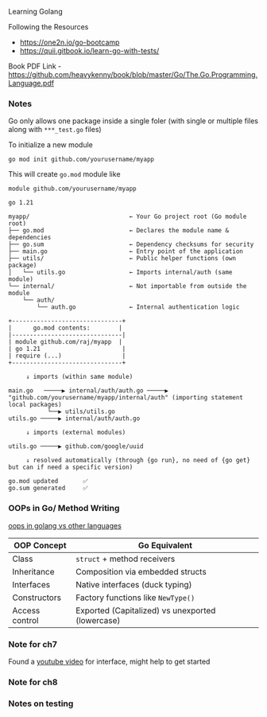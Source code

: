 Learning Golang

Following the Resources 
- https://one2n.io/go-bootcamp
- https://quii.gitbook.io/learn-go-with-tests/

Book PDF Link -  https://github.com/heavykenny/book/blob/master/Go/The.Go.Programming.Language.pdf

### Notes
Go only allows one package inside a single foler (with single or multiple files along with `***_test.go` files)

To initialize a new module
```
go mod init github.com/yourusername/myapp
```
This will create `go.mod` module like
```
module github.com/yourusername/myapp

go 1.21
```

```
myapp/                            ← Your Go project root (Go module root)
├── go.mod                        ← Declares the module name & dependencies
├── go.sum                        ← Dependency checksums for security
├── main.go                       ← Entry point of the application
├── utils/                        ← Public helper functions (own package)
│   └── utils.go                  ← Imports internal/auth (same module)
└── internal/                     ← Not importable from outside the module
    └── auth/
        └── auth.go               ← Internal authentication logic

+-------------------------------+
|      go.mod contents:        |
|-------------------------------|
| module github.com/raj/myapp  |
| go 1.21                       |
| require (...)                 |
+-------------------------------+

     ↓ imports (within same module)

main.go   ─────▶ internal/auth/auth.go ─────▶ "github.com/yourusername/myapp/internal/auth" (importing statement local packages)       
           └──▶ utils/utils.go               
utils.go ─────▶ internal/auth/auth.go        

     ↓ imports (external modules)

utils.go ─────▶ github.com/google/uuid       

     ↓ resolved automatically (through {go run}, no need of {go get} but can if need a specific version)

go.mod updated       ✅
go.sum generated     ✅

```
### OOPs in Go/ Method Writing

[oops in golang vs other languages](ch6/methods.go)

| OOP Concept    | Go Equivalent                                    |
| -------------- | ------------------------------------------------ |
| Class          | `struct` + method receivers                      |
| Inheritance    | Composition via embedded structs                 |
| Interfaces     | Native interfaces (duck typing)                  |
| Constructors   | Factory functions like `NewType()`               |
| Access control | Exported (Capitalized) vs unexported (lowercase) |


### Note for ch7
Found a [youtube video](https://www.youtube.com/watch?v=SX1gT5A9H-U) for interface, might help to get started 

### Note for ch8

### Notes on testing